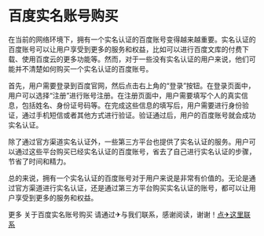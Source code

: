 # 百度实名账号购买

在当前的网络环境下，拥有一个实名认证的百度账号变得越来越重要。实名认证的百度账号可以让用户享受到更多的服务和权益，比如可以进行百度文库的付费下载、使用百度云的更多功能等。然而，对于一些没有实名认证的用户来说，他们可能并不清楚如何购买一个实名认证的百度账号。

首先，用户需要登录到百度官网，然后点击右上角的“登录”按钮。在登录页面中，用户可以选择“注册”进行账号注册。在注册页面中，用户需要填写个人的真实信息，包括姓名、身份证号码等。在完成这些信息的填写后，用户需要进行身份验证，通过手机短信或者其他方式进行验证。验证通过后，用户的百度账号就会成功实名认证。

除了通过官方渠道实名认证外，一些第三方平台也提供了实名认证的服务。用户可以通过这些平台购买已经实名认证的百度账号，省去了自己进行实名认证的步骤，节省了时间和精力。

总的来说，拥有一个实名认证的百度账号对于用户来说是非常有价值的。无论是通过官方渠道进行实名认证，还是通过第三方平台购买实名认证的账号，都可以让用户享受到更多的服务和权益。

更多 关于百度实名账号购买 请通过✈与我们联系，感谢阅读，谢谢！[点✈这里联系](https://111.k02.cc)